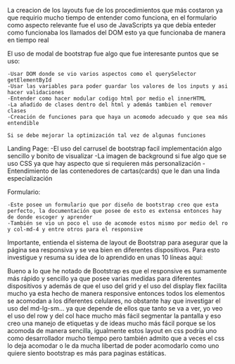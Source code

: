 
La creacion de los layouts fue de los procedimientos que más costaron ya que requirio mucho tiempo de entender como funciona, en el formulario como aspecto relevante fue el uso de JavaScripts ya que debía enteder como funcionaba los llamados del DOM esto ya que funcionaba de manera en tiempo real

El uso de modal de bootstrap fue algo que fue interesante puntos que se uso:

    -Usar DOM donde se vio varios aspectos como el querySelector getElementById 
    -Usar las variables para poder guardar los valores de los inputs y asi hacer validaciones
    -Entender como hacer modular codigo html por medio el innerHTML
    -La añadido de clases dentro del html y además tambien el remover clases 
    -Creación de funciones para que haya un acomodo adecuado y que sea más entendible

    Si se debe mejorar la optimización tal vez de algunas funciones

Landing Page:
    -El uso del carrusel de bootstrap facil implementación algo sencillo y bonito de visualizar
    -La imagen de background si fue algo que se uso CSS ya que hay aspecto que si requieren más personalización 
    -Entendimiento de las contenedores de cartas(cards) que le dan una linda especialización
    




Formulario:

    -Este posee un formulario que por diseño de bootstrap creo que esta perfecto, la documentación que posee de esto es extensa entonces hay de donde escoger y aprender
    -También se vio un poco el uso de acomode estos mismo por medio del ro y col-md-4 y entre otros para el responsive




 Importante, entienda el sistema de layout de Bootstrap para asegurar que la página sea responsiva y se vea bien en diferentes dispositivos. Para esto investigue y resuma su idea de lo aprendido en unas 10 líneas aquí:

Bueno a lo que he notado de Bootstrap es que el responsive es sumamente más rápido y sencillo ya que posee varias medidas para diferentes dispositivos y además de que el uso del grid y el uso del display flex facilita mucho ya esta hecho de manera responsive entonces todos los elementos se acomodan a los diferentes celulares, no obstante hay que investigar el uso del md-lg-sm… ya que depende de ellos que tanto se va a ver, yo veo el uso del row y del col hace mucho más fácil segmentar la pantalla y eso creo una manejo de etiquetas y de ideas mucho más fácil porque se los acomoda de manera sencilla, igualmente estos layout en css podría uno como desarrollador mucho tiempo pero también admito que a veces el css lo deja acomodar o le da mucha libertad de poder acomodarlo como uno quiere siento bootstrap es más para paginas estáticas.
